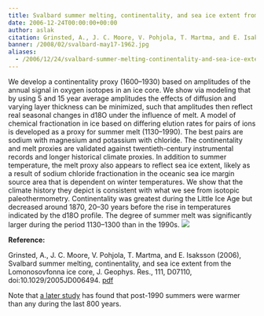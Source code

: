 ```yaml
---
title: Svalbard summer melting, continentality, and sea ice extent from the Lomonosovfonna ice core
date: 2006-12-24T00:00:00+00:00
author: aslak
citation: Grinsted, A., J. C. Moore, V. Pohjola, T. Martma, and E. Isaksson (2006), Svalbard summer melting, continentality, and sea ice extent from the Lomonosovfonna ice core, J. Geophys. Res., 111, D07110, doi:10.1029/2005JD006494.
banner: /2008/02/svalbard-may17-1962.jpg
aliases:
  - /2006/12/24/svalbard-summer-melting-continentality-and-sea-ice-extent-from-the-lomonosovfonna-ice-core/
---
```



We develop a continentality proxy (1600–1930) based on amplitudes of the annual signal in oxygen isotopes in an ice core. We show via modeling that by using 5 and 15 year average amplitudes the effects of diffusion and varying layer thickness can be minimized, such that amplitudes then reflect real seasonal changes in d18O under the influence of melt. <!--more--> A model of chemical fractionation in ice based on differing elution rates for pairs of ions is developed as a proxy for summer melt (1130–1990). The best pairs are sodium with magnesium and potassium with chloride. The continentality and melt proxies are validated against twentieth-century instrumental records and longer historical climate proxies. In addition to summer temperature, the melt proxy also appears to reflect sea ice extent, likely as a result of sodium chloride fractionation in the oceanic sea ice margin source area that is dependent on winter temperatures. We show that the climate history they depict is consistent with what we see from isotopic paleothermometry. Continentality was greatest during the Little Ice Age but decreased around 1870, 20–30 years before the rise in temperatures indicated by the d18O profile. The degree of summer melt was significantly larger during the period 1130–1300 than in the 1990s.
![](/2016/02/meltcontinentality.jpg)


**Reference:**

Grinsted, A., J. C. Moore, V. Pohjola, T. Martma, and E. Isaksson (2006), Svalbard summer melting, continentality, and sea ice extent from the Lomonosovfonna ice core, J. Geophys. Res., 111, D07110, doi:10.1029/2005JD006494. [pdf](/2016/03/Grinsted-jgr2006-lfonna-meltcontinentality.pdf)

Note that [a later study](/Home/PDFs/Announcements/Present-day-summers-in-Svalbard-are-warmer-than-the-medieval-warm-period-) has found that post-1990 summers were warmer than any during the last 800 years.
